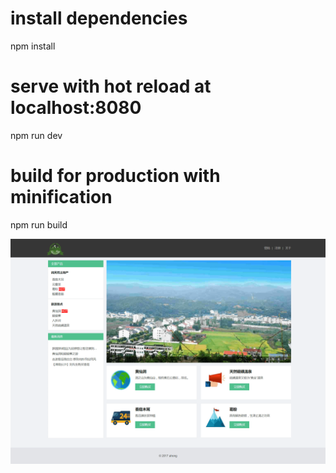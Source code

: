 # install dependencies
npm install

# serve with hot reload at localhost:8080
npm run dev

# build for production with minification
npm run build

![Image text](https://raw.githubusercontent.com/977106024/vue-mk1/master/src/assets/1.png)
